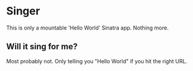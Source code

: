 # Singer

This is only a mountable 'Hello World' Sinatra app. Nothing more.

## Will it sing for me?

Most probably not. Only telling you "Hello World" if you hit the right URL.